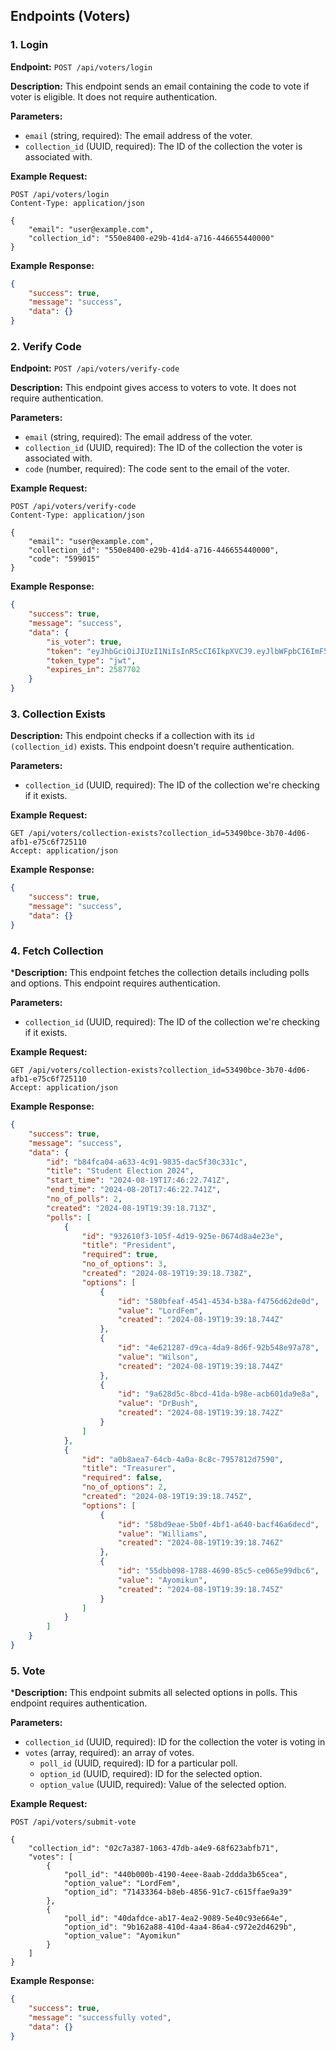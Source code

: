 ## Endpoints (Voters)

### 1. Login

**Endpoint:** `POST /api/voters/login`

**Description:** This endpoint sends an email containing the code to vote if voter is eligible. It does not require authentication.

**Parameters:**
- `email` (string, required): The email address of the voter.
- `collection_id` (UUID, required): The ID of the collection the voter is associated with.

**Example Request:**
```http
POST /api/voters/login
Content-Type: application/json

{
    "email": "user@example.com",
    "collection_id": "550e8400-e29b-41d4-a716-446655440000"
}
```
**Example Response:**
```json
{
    "success": true,
    "message": "success",
    "data": {}
}
```

### 2. Verify Code

**Endpoint:** `POST /api/voters/verify-code`

**Description:** This endpoint gives access to voters to vote. It does not require authentication.

**Parameters:**
- `email` (string, required): The email address of the voter.
- `collection_id` (UUID, required): The ID of the collection the voter is associated with.
-  `code` (number, required): The code sent to the email of the voter.

**Example Request:**
```http
POST /api/voters/verify-code
Content-Type: application/json

{
    "email": "user@example.com",
    "collection_id": "550e8400-e29b-41d4-a716-446655440000",
    "code": "599015"
}
```

**Example Response:**
```json
{
    "success": true,
    "message": "success",
    "data": {
        "is_voter": true,
        "token": "eyJhbGciOiJIUzI1NiIsInR5cCI6IkpXVCJ9.eyJlbWFpbCI6ImF5b21pa3VuYWtpbnRhZGVAZ21haWwuY29tIiwiY29kZSI6IjU5OTAxNSIsImNvbGxlY3Rpb25JZCI6IjUzNDkwYmNlLTNiNzAtNGQwNi1hZmIxLWU3NWM2ZjcyNTExMCIsImlhdCI6MTcyNDAxOTcxOCwiZXhwIjoxNzI2NjA3NDIwfQ.uwpXVwWXoUHm60SHuDsZOuEkktcTChJJgtMGjECIXW8",
        "token_type": "jwt",
        "expires_in": 2587702
    }
}
```

### 3. Collection Exists

**Description:** This endpoint checks if a collection with its `id (collection_id)` exists. This endpoint doesn't require authentication.

**Parameters:**
- `collection_id` (UUID, required): The ID of the collection we're checking if it exists.

**Example Request:**
```http
GET /api/voters/collection-exists?collection_id=53490bce-3b70-4d06-afb1-e75c6f725110
Accept: application/json
```

**Example Response:**
```json
{
    "success": true,
    "message": "success",
    "data": {}
}
```

### 4. Fetch Collection

***Description:** This endpoint fetches the collection details including polls and options. This endpoint requires authentication.

**Parameters:**
- `collection_id` (UUID, required): The ID of the collection we're checking if it exists.

**Example Request:**
```http
GET /api/voters/collection-exists?collection_id=53490bce-3b70-4d06-afb1-e75c6f725110
Accept: application/json
```

**Example Response:** 
```json
{
    "success": true,
    "message": "success",
    "data": {
        "id": "b84fca04-a633-4c91-9835-dac5f30c331c",
        "title": "Student Election 2024",
        "start_time": "2024-08-19T17:46:22.741Z",
        "end_time": "2024-08-20T17:46:22.741Z",
        "no_of_polls": 2,
        "created": "2024-08-19T19:39:18.713Z",
        "polls": [
            {
                "id": "932610f3-105f-4d19-925e-0674d8a4e23e",
                "title": "President",
                "required": true,
                "no_of_options": 3,
                "created": "2024-08-19T19:39:18.738Z",
                "options": [
                    {
                        "id": "580bfeaf-4541-4534-b38a-f4756d62de0d",
                        "value": "LordFem",
                        "created": "2024-08-19T19:39:18.744Z"
                    },
                    {
                        "id": "4e621287-d9ca-4da9-8d6f-92b548e97a78",
                        "value": "Wilson",
                        "created": "2024-08-19T19:39:18.744Z"
                    },
                    {
                        "id": "9a628d5c-8bcd-41da-b98e-acb601da9e8a",
                        "value": "DrBush",
                        "created": "2024-08-19T19:39:18.742Z"
                    }
                ]
            },
            {
                "id": "a0b8aea7-64cb-4a0a-8c8c-7957812d7590",
                "title": "Treasurer",
                "required": false,
                "no_of_options": 2,
                "created": "2024-08-19T19:39:18.745Z",
                "options": [
                    {
                        "id": "58bd9eae-5b0f-4bf1-a640-bacf46a6decd",
                        "value": "Williams",
                        "created": "2024-08-19T19:39:18.746Z"
                    },
                    {
                        "id": "55dbb098-1788-4690-85c5-ce065e99dbc6",
                        "value": "Ayomikun",
                        "created": "2024-08-19T19:39:18.745Z"
                    }
                ]
            }
        ]
    }
}
```

### 5. Vote
***Description:** This endpoint submits all selected options in polls. This endpoint requires authentication.

**Parameters:** 
- `collection_id` (UUID, required): ID for the collection the voter is voting in
- `votes` (array, required): an array of votes.
    - `poll_id` (UUID, required): ID for a particular poll.
    - `option_id` (UUID, required): ID for the selected option.
    - `option_value` (UUID, required): Value of the selected option.

**Example Request:**
```http
POST /api/voters/submit-vote

{
    "collection_id": "02c7a387-1063-47db-a4e9-68f623abfb71",
    "votes": [
        {
            "poll_id": "440b000b-4190-4eee-8aab-2ddda3b65cea",
            "option_value": "LordFem",
            "option_id": "71433364-b8eb-4856-91c7-c615ffae9a39"
        },
        {
            "poll_id": "40dafdce-ab17-4ea2-9089-5e40c93e664e",
            "option_id": "9b162a88-410d-4aa4-86a4-c972e2d4629b",
            "option_value": "Ayomikun"
        }
    ]
}
```

**Example Response:**

```json
{
    "success": true,
    "message": "successfully voted",
    "data": {}
}
```


